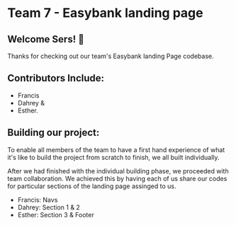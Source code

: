 # Team 7 - Easybank landing page

## Welcome Sers! 👋

Thanks for checking out our team's Easybank landing Page codebase.


## Contributors Include:
- Francis
- Dahrey &
- Esther.


## Building our project:

To enable all members of the team to have a first hand experience of what it's like to build the project from scratch to finish, we all built individually.

After we had finished with the individual building phase, we proceeded with team collaboration.
We achieved this by having each of us share our codes for particular sections of the landing page assinged to us. 

- Francis: Navs
- Dahrey: Section 1 & 2
- Esther: Section 3 & Footer







